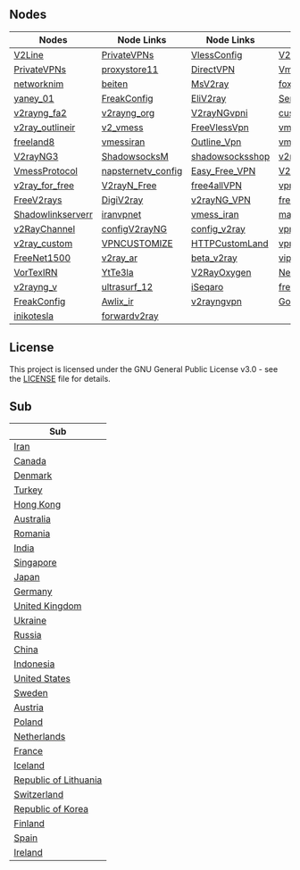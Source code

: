 

## Nodes

| Nodes | Node Links | Node Links | Node Links | Node Links |
|------------|------------|------------|------------|------------|
| [V2Line](https://t.me/s/v2line) | [PrivateVPNs](https://t.me/s/PrivateVPNs) | [VlessConfig](https://t.me/s/VlessConfig) | [V2pedia](https://t.me/s/V2pedia) | [v2rayNG_Matsuri](https://t.me/s/v2rayNG_Matsuri) |
| [PrivateVPNs](https://t.me/s/PrivateVPNs) | [proxystore11](https://t.me/s/proxystore11) | [DirectVPN](https://t.me/s/DirectVPN) | [VmessProtocol](https://t.me/s/VmessProtocol) | [OutlineVpnOfficial](https://t.me/s/OutlineVpnOfficial) |
| [networknim](https://t.me/s/networknim) | [beiten](https://t.me/s/beiten) | [MsV2ray](https://t.me/s/MsV2ray) | [foxrayiran](https://t.me/s/foxrayiran) | [DailyV2RY](https://t.me/s/DailyV2RY) |
| [yaney_01](https://t.me/s/yaney_01) | [FreakConfig](https://t.me/s/FreakConfig) | [EliV2ray](https://t.me/s/EliV2ray) | [ServerNett](https://t.me/s/ServerNett) | [proxystore11](https://t.me/s/proxystore11) |
| [v2rayng_fa2](https://t.me/s/v2rayng_fa2) | [v2rayng_org](https://t.me/s/v2rayng_org) | [V2rayNGvpni](https://t.me/s/V2rayNGvpni) | [custom_14](https://t.me/s/custom_14) | [v2rayNG_VPNN](https://t.me/s/v2rayNG_VPNN) |
| [v2ray_outlineir](https://t.me/s/v2ray_outlineir) | [v2_vmess](https://t.me/s/v2_vmess) | [FreeVlessVpn](https://t.me/s/FreeVlessVpn) | [vmess_vless_v2rayng](https://t.me/s/vmess_vless_v2rayng) | [PrivateVPNs](https://t.me/s/PrivateVPNs) |
| [freeland8](https://t.me/s/freeland8) | [vmessiran](https://t.me/s/vmessiran) | [Outline_Vpn](https://t.me/s/Outline_Vpn) | [vmessq](https://t.me/s/vmessq) | [WeePeeN](https://t.me/s/WeePeeN) |
| [V2rayNG3](https://t.me/s/V2rayNG3) | [ShadowsocksM](https://t.me/s/ShadowsocksM) | [shadowsocksshop](https://t.me/s/shadowsocksshop) | [v2rayan](https://t.me/s/v2rayan) | [ShadowSocks_s](https://t.me/s/ShadowSocks_s) |
| [VmessProtocol](https://t.me/s/VmessProtocol) | [napsternetv_config](https://t.me/s/napsternetv_config) | [Easy_Free_VPN](https://t.me/s/Easy_Free_VPN) | [V2Ray_FreedomIran](https://t.me/s/V2Ray_FreedomIran) | [V2RAY_VMESS_free](https://t.me/s/V2RAY_VMESS_free) |
| [v2ray_for_free](https://t.me/s/v2ray_for_free) | [V2rayN_Free](https://t.me/s/V2rayN_Free) | [free4allVPN](https://t.me/s/free4allVPN) | [vpn_ocean](https://t.me/s/vpn_ocean) | [configV2rayForFree](https://t.me/s/configV2rayForFree) |
| [FreeV2rays](https://t.me/s/FreeV2rays) | [DigiV2ray](https://t.me/s/DigiV2ray) | [v2rayNG_VPN](https://t.me/s/v2rayNG_VPN) | [freev2rayssr](https://t.me/s/freev2rayssr) | [v2rayn_server](https://t.me/s/v2rayn_server) |
| [Shadowlinkserverr](https://t.me/s/Shadowlinkserverr) | [iranvpnet](https://t.me/s/iranvpnet) | [vmess_iran](https://t.me/s/vmess_iran) | [mahsaamoon1](https://t.me/s/mahsaamoon1) | [V2RAY_NEW](https://t.me/s/V2RAY_NEW) |
| [v2RayChannel](https://t.me/s/v2RayChannel) | [configV2rayNG](https://t.me/s/configV2rayNG) | [config_v2ray](https://t.me/s/config_v2ray) | [vpn_proxy_custom](https://t.me/s/vpn_proxy_custom) | [vpnmasi](https://t.me/s/vpnmasi) |
| [v2ray_custom](https://t.me/s/v2ray_custom) | [VPNCUSTOMIZE](https://t.me/s/VPNCUSTOMIZE) | [HTTPCustomLand](https://t.me/s/HTTPCustomLand) | [vpn_proxy_custom](https://t.me/s/vpn_proxy_custom) | [ViPVpn_v2ray](https://t.me/s/ViPVpn_v2ray) |
| [FreeNet1500](https://t.me/s/FreeNet1500) | [v2ray_ar](https://t.me/s/v2ray_ar) | [beta_v2ray](https://t.me/s/beta_v2ray) | [vip_vpn_2022](https://t.me/s/vip_vpn_2022) | [FOX_VPN66](https://t.me/s/FOX_VPN66) |
| [VorTexIRN](https://t.me/s/VorTexIRN) | [YtTe3la](https://t.me/s/YtTe3la) | [V2RayOxygen](https://t.me/s/V2RayOxygen) | [Network_442](https://t.me/s/Network_442) | [VPN_443](https://t.me/s/VPN_443) |
| [v2rayng_v](https://t.me/s/v2rayng_v) | [ultrasurf_12](https://t.me/s/ultrasurf_12) | [iSeqaro](https://t.me/s/iSeqaro) | [frev2rayng](https://t.me/s/frev2rayng) | [frev2ray](https://t.me/s/frev2ray) |
| [FreakConfig](https://t.me/s/FreakConfig) | [Awlix_ir](https://t.me/s/Awlix_ir) | [v2rayngvpn](https://t.me/s/v2rayngvpn) | [God_CONFIG](https://t.me/s/God_CONFIG) | [Configforvpn01](https://t.me/s/Configforvpn01) |
| [inikotesla](https://t.me/s/inikotesla) | [forwardv2ray](https://t.me/s/forwardv2ray) |  |  |  |

## License

This project is licensed under the GNU General Public License v3.0 - see the [LICENSE](LICENSE) file for details.
## Sub
| Sub |
|-----|
| [Iran](https://raw.githubusercontent.com/Saviorhoss/V2py/main/sub/Iran/config.txt) |
| [Canada](https://raw.githubusercontent.com/Saviorhoss/V2py/main/sub/Canada/config.txt) |
| [Denmark](https://raw.githubusercontent.com/Saviorhoss/V2py/main/sub/Denmark/config.txt) |
| [Turkey](https://raw.githubusercontent.com/Saviorhoss/V2py/main/sub/Turkey/config.txt) |
| [Hong Kong](https://raw.githubusercontent.com/Saviorhoss/V2py/main/sub/Hong%20Kong/config.txt) |
| [Australia](https://raw.githubusercontent.com/Saviorhoss/V2py/main/sub/Australia/config.txt) |
| [Romania](https://raw.githubusercontent.com/Saviorhoss/V2py/main/sub/Romania/config.txt) |
| [India](https://raw.githubusercontent.com/Saviorhoss/V2py/main/sub/India/config.txt) |
| [Singapore](https://raw.githubusercontent.com/Saviorhoss/V2py/main/sub/Singapore/config.txt) |
| [Japan](https://raw.githubusercontent.com/Saviorhoss/V2py/main/sub/Japan/config.txt) |
| [Germany](https://raw.githubusercontent.com/Saviorhoss/V2py/main/sub/Germany/config.txt) |
| [United Kingdom](https://raw.githubusercontent.com/Saviorhoss/V2py/main/sub/United%20Kingdom/config.txt) |
| [Ukraine](https://raw.githubusercontent.com/Saviorhoss/V2py/main/sub/Ukraine/config.txt) |
| [Russia](https://raw.githubusercontent.com/Saviorhoss/V2py/main/sub/Russia/config.txt) |
| [China](https://raw.githubusercontent.com/Saviorhoss/V2py/main/sub/China/config.txt) |
| [Indonesia](https://raw.githubusercontent.com/Saviorhoss/V2py/main/sub/Indonesia/config.txt) |
| [United States](https://raw.githubusercontent.com/Saviorhoss/V2py/main/sub/United%20States/config.txt) |
| [Sweden](https://raw.githubusercontent.com/Saviorhoss/V2py/main/sub/Sweden/config.txt) |
| [Austria](https://raw.githubusercontent.com/Saviorhoss/V2py/main/sub/Austria/config.txt) |
| [Poland](https://raw.githubusercontent.com/Saviorhoss/V2py/main/sub/Poland/config.txt) |
| [Netherlands](https://raw.githubusercontent.com/Saviorhoss/V2py/main/sub/Netherlands/config.txt) |
| [France](https://raw.githubusercontent.com/Saviorhoss/V2py/main/sub/France/config.txt) |
| [Iceland](https://raw.githubusercontent.com/Saviorhoss/V2py/main/sub/Iceland/config.txt) |
| [Republic of Lithuania](https://raw.githubusercontent.com/Saviorhoss/V2py/main/sub/Republic%20of%20Lithuania/config.txt) |
| [Switzerland](https://raw.githubusercontent.com/Saviorhoss/V2py/main/sub/Switzerland/config.txt) |
| [Republic of Korea](https://raw.githubusercontent.com/Saviorhoss/V2py/main/sub/Republic%20of%20Korea/config.txt) |
| [Finland](https://raw.githubusercontent.com/Saviorhoss/V2py/main/sub/Finland/config.txt) |
| [Spain](https://raw.githubusercontent.com/Saviorhoss/V2py/main/sub/Spain/config.txt) |
| [Ireland](https://raw.githubusercontent.com/Saviorhoss/V2py/main/sub/Ireland/config.txt) |

























































































































































































































































































































































































































































































































































































































































